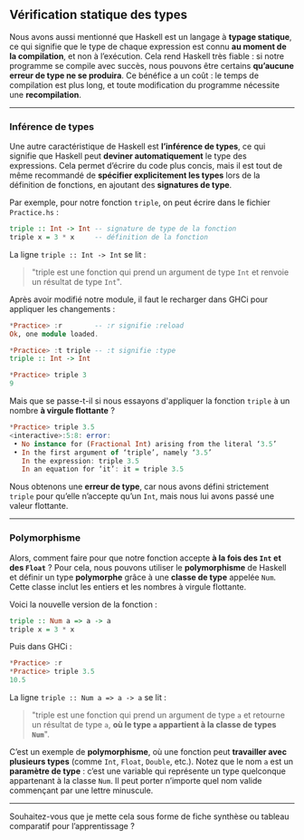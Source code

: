 ## Vérification statique des types

Nous avons aussi mentionné que Haskell est un langage à **typage statique**, ce qui signifie que le type de chaque expression est connu **au moment de la compilation**, et non à l’exécution. Cela rend Haskell très fiable : si notre programme se compile avec succès, nous pouvons être certains **qu’aucune erreur de type ne se produira**.
Ce bénéfice a un coût : le temps de compilation est plus long, et toute modification du programme nécessite une **recompilation**.

---

### Inférence de types

Une autre caractéristique de Haskell est **l’inférence de types**, ce qui signifie que Haskell peut **deviner automatiquement** le type des expressions. Cela permet d’écrire du code plus concis, mais il est tout de même recommandé de **spécifier explicitement les types** lors de la définition de fonctions, en ajoutant des **signatures de type**.

Par exemple, pour notre fonction `triple`, on peut écrire dans le fichier `Practice.hs` :

```haskell
triple :: Int -> Int -- signature de type de la fonction
triple x = 3 * x     -- définition de la fonction
```

La ligne `triple :: Int -> Int` se lit :

> "triple est une fonction qui prend un argument de type `Int` et renvoie un résultat de type `Int`".

Après avoir modifié notre module, il faut le recharger dans GHCi pour appliquer les changements :

```haskell
*Practice> :r        -- :r signifie :reload
Ok, one module loaded.

*Practice> :t triple -- :t signifie :type
triple :: Int -> Int

*Practice> triple 3
9
```

Mais que se passe-t-il si nous essayons d'appliquer la fonction `triple` à un nombre **à virgule flottante** ?

```haskell
*Practice> triple 3.5
<interactive>:5:8: error:
 • No instance for (Fractional Int) arising from the literal ‘3.5’
 • In the first argument of ‘triple’, namely ‘3.5’
   In the expression: triple 3.5
   In an equation for ‘it’: it = triple 3.5
```

Nous obtenons une **erreur de type**, car nous avons défini strictement `triple` pour qu’elle n’accepte qu’un `Int`, mais nous lui avons passé une valeur flottante.

---

### Polymorphisme

Alors, comment faire pour que notre fonction accepte **à la fois des `Int` et des `Float`** ?
Pour cela, nous pouvons utiliser le **polymorphisme** de Haskell et définir un type **polymorphe** grâce à une **classe de type** appelée `Num`. Cette classe inclut les entiers et les nombres à virgule flottante.

Voici la nouvelle version de la fonction :

```haskell
triple :: Num a => a -> a
triple x = 3 * x
```

Puis dans GHCi :

```haskell
*Practice> :r
*Practice> triple 3.5
10.5
```

La ligne `triple :: Num a => a -> a` se lit :

> "triple est une fonction qui prend un argument de type `a` et retourne un résultat de type `a`, **où le type `a` appartient à la classe de types `Num`**".

C’est un exemple de **polymorphisme**, où une fonction peut **travailler avec plusieurs types** (comme `Int`, `Float`, `Double`, etc.).
Notez que le nom `a` est un **paramètre de type** : c’est une variable qui représente un type quelconque appartenant à la classe `Num`. Il peut porter n’importe quel nom valide commençant par une lettre minuscule.

---

Souhaitez-vous que je mette cela sous forme de fiche synthèse ou tableau comparatif pour l’apprentissage ?
